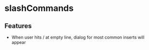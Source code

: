 # slashCommands

## Features
- When user hits / at empty line, dialog for most common inserts will appear
